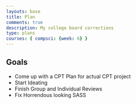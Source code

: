 ```yaml
---
layouts: base
title: Plan
comments: true
description: My college board corrections
type: plans
courses: { compsci: {week: 6} }
---
```

## Goals

- Come up with a CPT Plan for actual CPT project
- Start Ideating
- Finish Group and Individual Reviews
- Fix Horrendous looking SASS